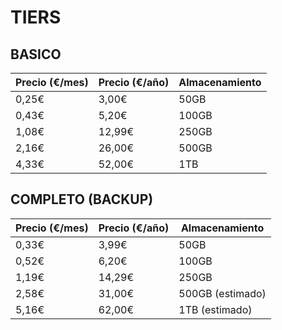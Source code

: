 # TIERS
## BASICO
| Precio (€/mes) | Precio (€/año) | Almacenamiento |
|----------------|----------------|----------------|
| 0,25€          | 3,00€          | 50GB           |
| 0,43€          | 5,20€          | 100GB          |
| 1,08€          | 12,99€         | 250GB          |
| 2,16€          | 26,00€         | 500GB          |
| 4,33€          | 52,00€         | 1TB            |
## COMPLETO (BACKUP)
| Precio (€/mes) | Precio (€/año) | Almacenamiento |
|----------------|----------------|----------------|
| 0,33€          | 3,99€          | 50GB           |
| 0,52€          | 6,20€          | 100GB          |
| 1,19€          | 14,29€         | 250GB          |
| 2,58€          | 31,00€         | 500GB (estimado)|
| 5,16€          | 62,00€         | 1TB (estimado) |
